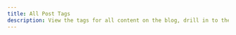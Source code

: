```yaml
---
title: All Post Tags
description: View the tags for all content on the blog, drill in to them to see specific posts for the given tag.
---
```

